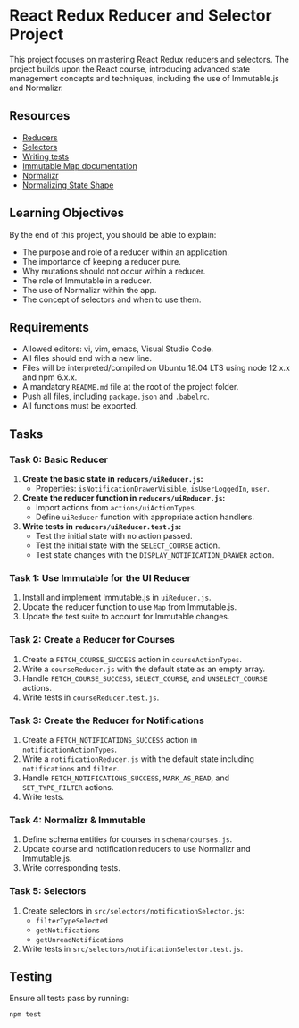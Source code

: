 # React Redux Reducer and Selector Project

This project focuses on mastering React Redux reducers and selectors. The project builds upon the React course, introducing advanced state management concepts and techniques, including the use of Immutable.js and Normalizr.

## Resources

- [Reducers](https://redux.js.org/tutorials/fundamentals/part-3-state-actions-reducers)
- [Selectors](https://redux.js.org/introduction/learning-resources#selectors)
- [Writing tests](https://redux.js.org/usage/writing-tests)
- [Immutable Map documentation](https://immutable-js.com/docs/v4.3.5/)
- [Normalizr](https://github.com/paularmstrong/normalizr)
- [Normalizing State Shape](https://redux.js.org/usage/structuring-reducers/normalizing-state-shape)

## Learning Objectives
By the end of this project, you should be able to explain:
- The purpose and role of a reducer within an application.
- The importance of keeping a reducer pure.
- Why mutations should not occur within a reducer.
- The role of Immutable in a reducer.
- The use of Normalizr within the app.
- The concept of selectors and when to use them.

## Requirements
- Allowed editors: vi, vim, emacs, Visual Studio Code.
- All files should end with a new line.
- Files will be interpreted/compiled on Ubuntu 18.04 LTS using node 12.x.x and npm 6.x.x.
- A mandatory `README.md` file at the root of the project folder.
- Push all files, including `package.json` and `.babelrc`.
- All functions must be exported.

## Tasks

### Task 0: Basic Reducer
1. **Create the basic state in `reducers/uiReducer.js`:**
   - Properties: `isNotificationDrawerVisible`, `isUserLoggedIn`, `user`.
2. **Create the reducer function in `reducers/uiReducer.js`:**
   - Import actions from `actions/uiActionTypes`.
   - Define `uiReducer` function with appropriate action handlers.
3. **Write tests in `reducers/uiReducer.test.js`:**
   - Test the initial state with no action passed.
   - Test the initial state with the `SELECT_COURSE` action.
   - Test state changes with the `DISPLAY_NOTIFICATION_DRAWER` action.

### Task 1: Use Immutable for the UI Reducer
1. Install and implement Immutable.js in `uiReducer.js`.
2. Update the reducer function to use `Map` from Immutable.js.
3. Update the test suite to account for Immutable changes.

### Task 2: Create a Reducer for Courses
1. Create a `FETCH_COURSE_SUCCESS` action in `courseActionTypes`.
2. Write a `courseReducer.js` with the default state as an empty array.
3. Handle `FETCH_COURSE_SUCCESS`, `SELECT_COURSE`, and `UNSELECT_COURSE` actions.
4. Write tests in `courseReducer.test.js`.

### Task 3: Create the Reducer for Notifications
1. Create a `FETCH_NOTIFICATIONS_SUCCESS` action in `notificationActionTypes`.
2. Write a `notificationReducer.js` with the default state including `notifications` and `filter`.
3. Handle `FETCH_NOTIFICATIONS_SUCCESS`, `MARK_AS_READ`, and `SET_TYPE_FILTER` actions.
4. Write tests.

### Task 4: Normalizr & Immutable
1. Define schema entities for courses in `schema/courses.js`.
2. Update course and notification reducers to use Normalizr and Immutable.js.
3. Write corresponding tests.

### Task 5: Selectors
1. Create selectors in `src/selectors/notificationSelector.js`:
   - `filterTypeSelected`
   - `getNotifications`
   - `getUnreadNotifications`
2. Write tests in `src/selectors/notificationSelector.test.js`.

## Testing
Ensure all tests pass by running:
```
npm test
```
